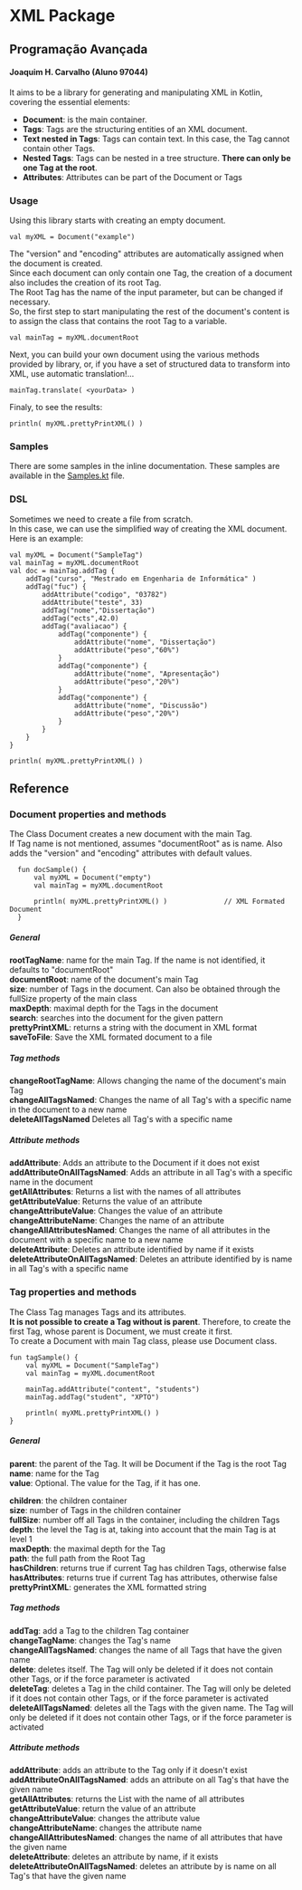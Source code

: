 # XML Package

## Programação Avançada
#### Joaquim H. Carvalho (Aluno 97044)

It aims to be a library for generating and manipulating XML in Kotlin, covering the essential elements:  
- **Document**: is the main container.  
- **Tags**: Tags are the structuring entities of an XML document.
- **Text nested in Tags**: Tags can contain text. In this case, the Tag cannot contain other Tags.
- **Nested Tags**: Tags can be nested in a tree structure. **There can only be one Tag at the root**.
- **Attributes**: Attributes can be part of the Document or Tags

### Usage

Using this library starts with creating an empty document.  
  
``val myXML = Document("example")``  
  
The "version" and "encoding" attributes are automatically assigned when the document is created.  
Since each document can only contain one Tag, the creation of a document also includes the creation of its root Tag.  
The Root Tag has the name of the input parameter, but can be changed if necessary.  
So, the first step to start manipulating the rest of the document's content is to assign the class that contains the root Tag to a variable.  
  
``val mainTag = myXML.documentRoot``  

Next, you can build your own document using the various methods provided by library, or, if you have a set of structured data to transform into XML, use automatic translation!...  

  ``mainTag.translate( <yourData> )``  

Finaly, to see the results:  

  ``println( myXML.prettyPrintXML() )``  

### Samples

There are some samples in the inline documentation.
These samples are available in the [Samples.kt](https://github.com/jhcos1/ProjetoXML_PA/blob/master/src/main/kotlin/XML/Samples.kt) file.
  
### DSL  

Sometimes we need to create a file from scratch.  
In this case, we can use the simplified way of creating the XML document.  
Here is an example:  

       
    val myXML = Document("SampleTag")  
    val mainTag = myXML.documentRoot  
    val doc = mainTag.addTag {
        addTag("curso", "Mestrado em Engenharia de Informática" )
        addTag("fuc") {
            addAttribute("codigo", "03782")
            addAttribute("teste", 33)
            addTag("nome","Dissertação")
            addTag("ects",42.0)
            addTag("avaliacao") {
                addTag("componente") {
                    addAttribute("nome", "Dissertação")
                    addAttribute("peso","60%")
                }
                addTag("componente") {
                    addAttribute("nome", "Apresentação")
                    addAttribute("peso","20%")
                }
                addTag("componente") {
                    addAttribute("nome", "Discussão")
                    addAttribute("peso","20%")
                }
            }
        }
    }
    
    println( myXML.prettyPrintXML() )  
    

## Reference
  
### Document properties and methods  

The Class Document creates a new document with the main Tag.  
If Tag name is not mentioned, assumes "documentRoot" as is name. Also adds the "version" and "encoding" attributes with default values.  
    
      fun docSample() {
          val myXML = Document("empty")
          val mainTag = myXML.documentRoot
       
          println( myXML.prettyPrintXML() )              // XML Formated Document
      }  
  
##### *General*  
**rootTagName**: name for the main Tag. If the name is not identified, it defaults to "documentRoot"  
**documentRoot**: name of the document's main Tag  
**size**: number of Tags in the document. Can also be obtained through the fullSize property of the main class  
**maxDepth**: maximal depth for the Tags in the document  
**search**: searches into the document for the given pattern  
**prettyPrintXML**: returns a string with the document in XML format  
**saveToFile**: Save the XML formated document to a file   
  
##### *Tag methods*  
**changeRootTagName**: Allows changing the name of the document's main Tag  
**changeAllTagsNamed**: Changes the name of all Tag's with a specific name in the document to a new name  
**deleteAllTagsNamed** Deletes all Tag's with a specific name   
##### *Attribute methods*  
**addAttribute**: Adds an attribute to the Document if it does not exist  
**addAttributeOnAllTagsNamed**: Adds an attribute in all Tag's with a specific name in the document  
**getAllAttributes**: Returns a list with the names of all attributes  
**getAttributeValue**: Returns the value of an attribute  
**changeAttributeValue**: Changes the value of an attribute  
**changeAttributeName**: Changes the name of an attribute  
**changeAllAttributesNamed**: Changes the name of all attributes in the document with a specific name to a new name  
**deleteAttribute**: Deletes an attribute identified by name if it exists  
**deleteAttributeOnAllTagsNamed**: Deletes an attribute identified by is name in all Tag's with a specific name  

### Tag properties and methods  
  
The Class Tag manages Tags and its attributes.  
**It is not possible to create a Tag without is parent**. Therefore, to create the first Tag, whose parent is Document, we must create it first.  
To create a Document with main Tag class, please use Document class.  


    fun tagSample() {
        val myXML = Document("SampleTag")
        val mainTag = myXML.documentRoot
      
        mainTag.addAttribute("content", "students")
        mainTag.addTag("student", "XPTO")
      
        println( myXML.prettyPrintXML() )  
    }  

  ##### *General*  
    
 **parent**: the parent of the Tag. It will be Document if the Tag is the root Tag  
 **name**: name for the Tag  
 **value**: Optional. The value for the Tag, if it has one.  
    
 **children**: the children container  
 **size**: number of Tags in the children container  
 **fullSize**: number off all Tags in the container, including the children Tags  
 **depth**: the level the Tag is at, taking into account that the main Tag is at level 1  
 **maxDepth**: the maximal depth for the Tag  
 **path**: the full path from the Root Tag  
 **hasChildren**: returns true if current Tag has children Tags, otherwise false  
 **hasAttributes**: returns true if current Tag has attributes, otherwise false  
 **prettyPrintXML**: generates the XML formatted string  
  
##### *Tag methods*  
    
 **addTag**: add a Tag to the children Tag container  
 **changeTagName**: changes the Tag's name  
 **changeAllTagsNamed**: changes the name of all Tags that have the given name  
 **delete**: deletes itself. The Tag will only be deleted if it does not contain other Tags, or if the force parameter is activated  
 **deleteTag**: deletes a Tag in the child container. The Tag will only be deleted if it does not contain other Tags, or if the force parameter is activated  
 **deleteAllTagsNamed**: deletes all the Tags with the given name. The Tag will only be deleted if it does not contain other Tags, or if the force parameter is activated  
  
##### *Attribute methods*  
     
**addAttribute**: adds an attribute to the Tag only if it doesn't exist  
**addAttributeOnAllTagsNamed**: adds an attribute on all Tag's that have the given name  
**getAllAttributes**: returns the List with the name of all attributes  
**getAttributeValue**: return the value of an attribute  
**changeAttributeValue**: changes the attribute value  
**changeAttributeName**: changes the attribute name  
**changeAllAttributesNamed**: changes the name of all attributes that have the given name  
**deleteAttribute**: deletes an attribute by name, if it exists  
**deleteAttributeOnAllTagsNamed**: deletes an attribute by is name on all Tag's that have the given name  
  

